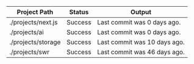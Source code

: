 | Project Path | Status | Output |
| --- | --- | --- | 
| ./projects/next.js | Success | Last commit was 0 days ago. |
| ./projects/ai | Success | Last commit was 0 days ago. |
| ./projects/storage | Success | Last commit was 10 days ago. |
| ./projects/swr | Success | Last commit was 46 days ago. |
